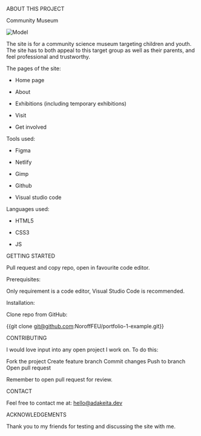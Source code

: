 ABOUT THIS PROJECT



Community Museum


![Model]()


The site is for a community science museum targeting children and youth. The site has to both appeal to this target group as well as their parents, and feel professional and trustworthy. 



The pages of the site:

 - Home page

 - About

 - Exhibitions (including temporary exhibitions)

 - Visit

 - Get involved



Tools used:

 - Figma

 - Netlify

 - Gimp

 - Github

 - Visual studio code



Languages used:

 - HTML5

 - CSS3

 - JS





GETTING STARTED


Pull request and copy repo, open in favourite code editor.

Prerequisites:

Only requirement is a code editor, Visual Studio Code is recommended.

Installation:

Clone repo from GitHub:

{{git clone git@github.com:NoroffFEU/portfolio-1-example.git}}




CONTRIBUTING

I would love input into any open project I work on. To do this:

Fork the project
Create feature branch
Commit changes
Push to branch
Open pull request


Remember to open pull request for review.



CONTACT

Feel free to contact me at: hello@adakeita.dev 



ACKNOWLEDGEMENTS

Thank you to my friends for testing and discussing the site with me. 
